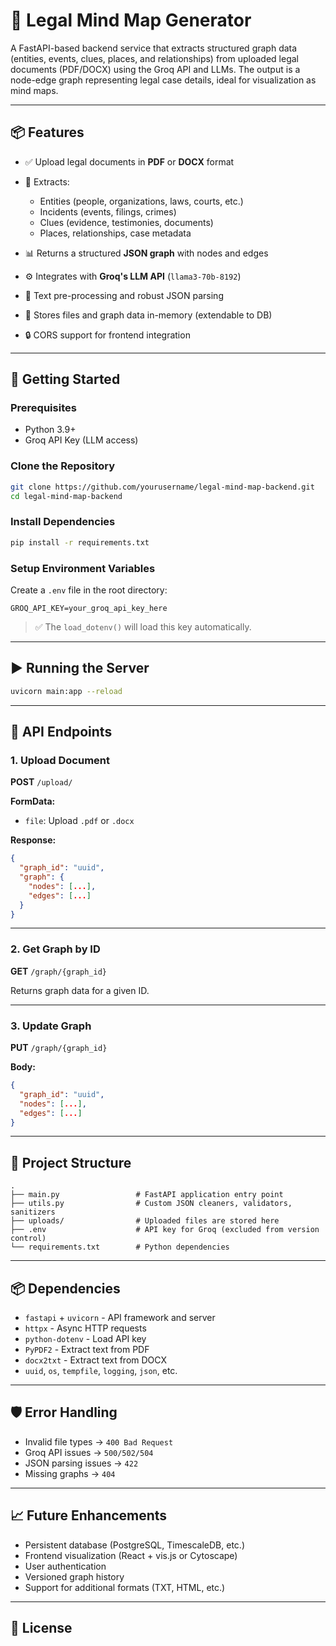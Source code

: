 # 🧠 Legal Mind Map Generator

A FastAPI-based backend service that extracts structured graph data (entities, events, clues, places, and relationships) from uploaded legal documents (PDF/DOCX) using the Groq API and LLMs. The output is a node-edge graph representing legal case details, ideal for visualization as mind maps.

---

## 📦 Features

* ✅ Upload legal documents in **PDF** or **DOCX** format
* 🧠 Extracts:

  * Entities (people, organizations, laws, courts, etc.)
  * Incidents (events, filings, crimes)
  * Clues (evidence, testimonies, documents)
  * Places, relationships, case metadata
* 📊 Returns a structured **JSON graph** with nodes and edges
* ⚙️ Integrates with **Groq's LLM API** (`llama3-70b-8192`)
* 🧪 Text pre-processing and robust JSON parsing
* 📁 Stores files and graph data in-memory (extendable to DB)
* 🔒 CORS support for frontend integration

---

## 🚀 Getting Started

### Prerequisites

* Python 3.9+
* Groq API Key (LLM access)

### Clone the Repository

```bash
git clone https://github.com/yourusername/legal-mind-map-backend.git
cd legal-mind-map-backend
```

### Install Dependencies

```bash
pip install -r requirements.txt
```

### Setup Environment Variables

Create a `.env` file in the root directory:

```env
GROQ_API_KEY=your_groq_api_key_here
```

> ✅ The `load_dotenv()` will load this key automatically.

---

## ▶️ Running the Server

```bash
uvicorn main:app --reload
```

---

## 📂 API Endpoints

### 1. **Upload Document**

**POST** `/upload/`

**FormData:**

* `file`: Upload `.pdf` or `.docx`

**Response:**

```json
{
  "graph_id": "uuid",
  "graph": {
    "nodes": [...],
    "edges": [...]
  }
}
```

---

### 2. **Get Graph by ID**

**GET** `/graph/{graph_id}`

Returns graph data for a given ID.

---

### 3. **Update Graph**

**PUT** `/graph/{graph_id}`

**Body:**

```json
{
  "graph_id": "uuid",
  "nodes": [...],
  "edges": [...]
}
```

---

## 🧰 Project Structure

```
.
├── main.py                 # FastAPI application entry point
├── utils.py                # Custom JSON cleaners, validators, sanitizers
├── uploads/                # Uploaded files are stored here
├── .env                    # API key for Groq (excluded from version control)
└── requirements.txt        # Python dependencies
```

---

## 📦 Dependencies

* `fastapi` + `uvicorn` - API framework and server
* `httpx` - Async HTTP requests
* `python-dotenv` - Load API key
* `PyPDF2` - Extract text from PDF
* `docx2txt` - Extract text from DOCX
* `uuid`, `os`, `tempfile`, `logging`, `json`, etc.

---

## 🛡️ Error Handling

* Invalid file types → `400 Bad Request`
* Groq API issues → `500/502/504`
* JSON parsing issues → `422`
* Missing graphs → `404`

---

## 📈 Future Enhancements

* Persistent database (PostgreSQL, TimescaleDB, etc.)
* Frontend visualization (React + vis.js or Cytoscape)
* User authentication
* Versioned graph history
* Support for additional formats (TXT, HTML, etc.)

---

## 📄 License


